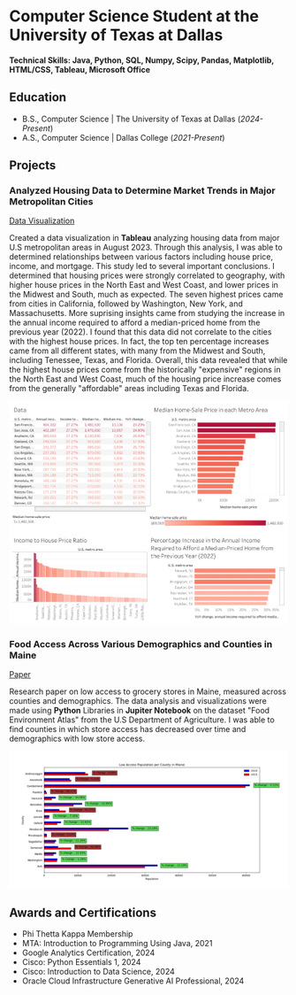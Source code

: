 # Computer Science Student at the University of Texas at Dallas

#### Technical Skills: Java, Python, SQL, Numpy, Scipy, Pandas, Matplotlib, HTML/CSS, Tableau, Microsoft Office

## Education
- B.S., Computer Science | The University of Texas at Dallas (_2024-Present_)
- A.S., Computer Science | Dallas College (_2021-Present_)

## Projects
### Analyzed Housing Data to Determine Market Trends in Major Metropolitan Cities
[Data Visualization](https://public.tableau.com/views/HomeAffordability_17234935713680/Dashboard1?:language=en-US&:sid=&:redirect=auth&:display_count=n&:origin=viz_share_link)

Created a data visualization in **Tableau** analyzing housing data from major U.S metropolitan areas in August 2023. Through this analysis, I was able to determined relationships between various factors including house price, income, and mortgage. This study led to several important conclusions. I determined that housing prices were strongly correlated to geography, with higher house prices in the North East and West Coast, and lower prices in the Midwest and South, much as expected. The seven highest prices came from cities in California, followed by Washington, New York, and Massachusetts. More suprising insights came from studying the increase in the annual income required to afford a median-priced home from the previous year (2022). I found that this data did not correlate to the cities with the highest house prices. In fact, the top ten percentage increases came from all different states, with many from the Midwest and South, including Tenessee, Texas, and Florida. Overall, this data revealed that while the highest house prices come from the historically "expensive" regions in the North East and West Coast, much of the housing price increase comes from the generally "affordable" areas including Texas and Florida.

![Home Affordability](/img/Tableau_Project.png)

### Food Access Across Various Demographics and Counties in Maine
<a href="joshuavkoshy123.github.io/portfolio/Food Access Across Various Demographics and Counties in Maine/Food Access Across Various Demographics and Counties in Maine.pdf" target="_blank">Paper</a>

Research paper on low access to grocery stores in Maine, measured across counties and demographics. The data analysis and visualizations were made using **Python** Libraries in **Jupiter Notebook** on the dataset "Food Environment Atlas" from the U.S Department of Agriculture. I was able to find counties in which store access has decreased over time and demographics with low store access.

![Food Access](/img/Low_Access_to_Store_Population_in_Maine.png)

## Awards and Certifications
- Phi Thetta Kappa Membership
- MTA: Introduction to Programming Using Java, 2021
- Google Analytics Certification, 2024
- Cisco: Python Essentials 1, 2024
- Cisco: Introduction to Data Science, 2024
- Oracle Cloud Infrastructure Generative AI Professional, 2024 
